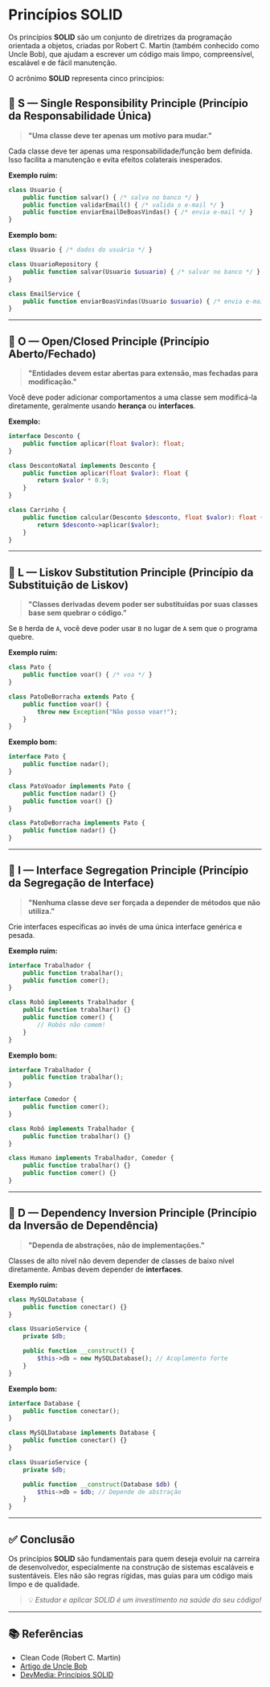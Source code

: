 
# Princípios SOLID

Os princípios **SOLID** são um conjunto de diretrizes da programação orientada a objetos, criadas por Robert C. Martin (também conhecido como Uncle Bob), que ajudam a escrever um código mais limpo, compreensível, escalável e de fácil manutenção.

O acrônimo **SOLID** representa cinco princípios:

## 📌 S — Single Responsibility Principle (Princípio da Responsabilidade Única)

> **"Uma classe deve ter apenas um motivo para mudar."**

Cada classe deve ter apenas uma responsabilidade/função bem definida. Isso facilita a manutenção e evita efeitos colaterais inesperados.

**Exemplo ruim:**
```php
class Usuario {
    public function salvar() { /* salva no banco */ }
    public function validarEmail() { /* valida o e-mail */ }
    public function enviarEmailDeBoasVindas() { /* envia e-mail */ }
}
```

**Exemplo bom:**
```php
class Usuario { /* dados do usuário */ }

class UsuarioRepository {
    public function salvar(Usuario $usuario) { /* salvar no banco */ }
}

class EmailService {
    public function enviarBoasVindas(Usuario $usuario) { /* envia e-mail */ }
}
```

---

## 📌 O — Open/Closed Principle (Princípio Aberto/Fechado)

> **"Entidades devem estar abertas para extensão, mas fechadas para modificação."**

Você deve poder adicionar comportamentos a uma classe sem modificá-la diretamente, geralmente usando **herança** ou **interfaces**.

**Exemplo:**
```php
interface Desconto {
    public function aplicar(float $valor): float;
}

class DescontoNatal implements Desconto {
    public function aplicar(float $valor): float {
        return $valor * 0.9;
    }
}

class Carrinho {
    public function calcular(Desconto $desconto, float $valor): float {
        return $desconto->aplicar($valor);
    }
}
```

---

## 📌 L — Liskov Substitution Principle (Princípio da Substituição de Liskov)

> **"Classes derivadas devem poder ser substituídas por suas classes base sem quebrar o código."**

Se `B` herda de `A`, você deve poder usar `B` no lugar de `A` sem que o programa quebre.

**Exemplo ruim:**
```php
class Pato {
    public function voar() { /* voa */ }
}

class PatoDeBorracha extends Pato {
    public function voar() {
        throw new Exception("Não posso voar!");
    }
}
```

**Exemplo bom:**
```php
interface Pato {
    public function nadar();
}

class PatoVoador implements Pato {
    public function nadar() {}
    public function voar() {}
}

class PatoDeBorracha implements Pato {
    public function nadar() {}
}
```

---

## 📌 I — Interface Segregation Principle (Princípio da Segregação de Interface)

> **"Nenhuma classe deve ser forçada a depender de métodos que não utiliza."**

Crie interfaces específicas ao invés de uma única interface genérica e pesada.

**Exemplo ruim:**
```php
interface Trabalhador {
    public function trabalhar();
    public function comer();
}

class Robô implements Trabalhador {
    public function trabalhar() {}
    public function comer() {
        // Robôs não comem!
    }
}
```

**Exemplo bom:**
```php
interface Trabalhador {
    public function trabalhar();
}

interface Comedor {
    public function comer();
}

class Robô implements Trabalhador {
    public function trabalhar() {}
}

class Humano implements Trabalhador, Comedor {
    public function trabalhar() {}
    public function comer() {}
}
```

---

## 📌 D — Dependency Inversion Principle (Princípio da Inversão de Dependência)

> **"Dependa de abstrações, não de implementações."**

Classes de alto nível não devem depender de classes de baixo nível diretamente. Ambas devem depender de **interfaces**.

**Exemplo ruim:**
```php
class MySQLDatabase {
    public function conectar() {}
}

class UsuarioService {
    private $db;

    public function __construct() {
        $this->db = new MySQLDatabase(); // Acoplamento forte
    }
}
```

**Exemplo bom:**
```php
interface Database {
    public function conectar();
}

class MySQLDatabase implements Database {
    public function conectar() {}
}

class UsuarioService {
    private $db;

    public function __construct(Database $db) {
        $this->db = $db; // Depende de abstração
    }
}
```

---

## ✅ Conclusão

Os princípios **SOLID** são fundamentais para quem deseja evoluir na carreira de desenvolvedor, especialmente na construção de sistemas escaláveis e sustentáveis. Eles não são regras rígidas, mas guias para um código mais limpo e de qualidade.

> 💡 *Estudar e aplicar SOLID é um investimento na saúde do seu código!*

---

## 📚 Referências

- Clean Code (Robert C. Martin)
- [Artigo de Uncle Bob](https://blog.cleancoder.com)
- [DevMedia: Princípios SOLID](https://www.devmedia.com.br/principios-solid/)
